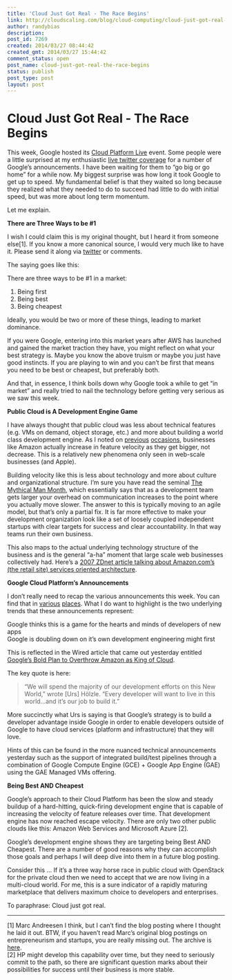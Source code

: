 ```yaml
---
title: 'Cloud Just Got Real - The Race Begins'
link: http://cloudscaling.com/blog/cloud-computing/cloud-just-got-real-the-race-begins/
author: randybias
description: 
post_id: 7269
created: 2014/03/27 08:44:42
created_gmt: 2014/03/27 15:44:42
comment_status: open
post_name: cloud-just-got-real-the-race-begins
status: publish
post_type: post
layout: post
---
```


# Cloud Just Got Real - The Race Begins

This week, Google hosted its [Cloud Platform Live](https://cloud.google.com/events/google-cloud-platform-live/) event. Some people were a little surprised at my enthusiastic [live twitter coverage](https://twitter.com/search?q=%23GCPLive%20from%3Arandybias&src=typd) for a number of Google’s announcements. I have been waiting for them to “go big or go home” for a while now. My biggest surprise was how long it took Google to get up to speed. My fundamental belief is that they waited so long because they realized what they needed to do to succeed had little to do with initial speed, but was more about long term momentum.

Let me explain.

**There are Three Ways to be #1**

I wish I could claim this is my original thought, but I heard it from someone else[1]. If you know a more canonical source, I would very much like to have it. Please send it along via [twitter](http://twitter.com/randybias) or comments.

The saying goes like this:

There are three ways to be #1 in a market:

  1. Being first
  2. Being best
  3. Being cheapest

Ideally, you would be two or more of these things, leading to market dominance.

If you were Google, entering into this market years after AWS has launched and gained the market traction they have, you might reflect on what your best strategy is. Maybe you know the above truism or maybe you just have good instincts. If you are playing to win and you can’t be first that means you need to be best or cheapest, but preferably both.

And that, in essence, I think boils down why Google took a while to get “in market” and really tried to nail the technology before getting very serious as we saw this week.

**Public Cloud is A Development Engine Game**

I have always thought that public cloud was less about technical features (e.g. VMs on demand, object storage, etc.) and more about building a world class development engine. As I noted on [previous](/blog/cloud-computing/is-amazon-winning-the-cloud-race/) [occasions](https://www.cloudscaling.com/blog/cloud-computing/aws-feature-releases-enterprise-clouds-and-legacy-app-adoption/), businesses like Amazon actually increase in feature velocity as they get bigger, not decrease. This is a relatively new phenomena only seen in web-scale businesses (and Apple).

Building velocity like this is less about technology and more about culture and organizational structure. I’m sure you have read the seminal [The Mythical Man Month](http://en.wikipedia.org/wiki/The_Mythical_Man-Month), which essentially says that as a development team gets larger your overhead on communication increases to the point where you actually move slower. The answer to this is typically moving to an agile model, but that’s only a partial fix. It is far more effective to make your development organization look like a set of loosely coupled independent startups with clear targets for success and clear accountability. In that way teams run their own business.

This also maps to the actual underlying technology structure of the business and is the general “a-ha” moment that large scale web businesses collectively had. Here’s a [2007 ZDnet article talking about Amazon.com’s (the retail site) services oriented architecture](http://www.zdnet.com/blog/storage/soa-done-right-the-amazon-strategy/152).

**Google Cloud Platform’s Announcements**

I don’t really need to recap the various announcements this week. You can find that in [various](http://www.networkworld.com/community/blog/google’s-announcements-it’s-“game-on”-cloud) [places](http://www.forbes.com/sites/benkepes/2014/03/25/google-slashes-cloud-prices-and-ups-the-cross-platform-support-ante/). What I do want to highlight is the two underlying trends that these announcements represent:

Google thinks this is a game for the hearts and minds of developers of new apps  
Google is doubling down on it’s own development engineering might first

This is reflected in the Wired article that came out yesterday entitled[ Google’s Bold Plan to Overthrow Amazon as King of Cloud](http://www.wired.com/wiredenterprise/2014/03/urs-google-story/).

The key quote is here:

> “We will spend the majority of our development efforts on this New World,” wrote [Urs] Hölzle. “Every developer will want to live in this world…and it’s our job to build it.”

More succinctly what Urs is saying is that Google’s strategy is to build a developer advantage inside Google in order to enable developers outside of Google to have cloud services (platform and infrastructure) that they will love.

Hints of this can be found in the more nuanced technical announcements yesterday such as the support of integrated build/test pipelines through a combination of Google Compute Engine (GCE) + Google App Engine (GAE) using the GAE Managed VMs offering.

**Being Best AND Cheapest**

Google’s approach to their Cloud Platform has been the slow and steady buildup of a hard-hitting, quick-firing development engine that is capable of increasing the velocity of feature releases over time. That development engine has now reached escape velocity. There are only two other public clouds like this: Amazon Web Services and Microsoft Azure [2].

Google’s development engine shows they are targeting being Best AND Cheapest. There are a number of good reasons why they can accomplish those goals and perhaps I will deep dive into them in a future blog posting.

Consider this … If it’s a three way horse race in public cloud with OpenStack for the private cloud then we need to accept that we are now living in a multi-cloud world. For me, this is a sure indicator of a rapidly maturing marketplace that delivers maximum choice to developers and enterprises.

To paraphrase: Cloud just got real.

* * *

[1] Marc Andreesen I think, but I can’t find the blog posting where I thought he laid it out. BTW, if you haven’t read Marc’s original blog postings on entrepreneurism and startups, you are really missing out. The archive is [here](http://pmarchive.com).  
[2] HP might develop this capability over time, but they need to seriously commit to the path, so there are significant question marks about their possibilities for success until their business is more stable.